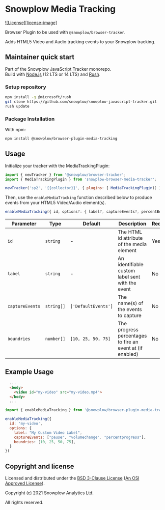 # Snowplow Media Tracking

[![License][license-image]](LICENSE)

Browser Plugin to be used with `@snowplow/browser-tracker`.

Adds HTML5 Video and Audio tracking events to your Snowplow tracking.

## Maintainer quick start

Part of the Snowplow JavaScript Tracker monorepo.  
Build with [Node.js](https://nodejs.org/en/) (12 LTS or 14 LTS) and [Rush](https://rushjs.io/).

### Setup repository

```bash
npm install -g @microsoft/rush 
git clone https://github.com/snowplow/snowplow-javascript-tracker.git
rush update
```

### Package Installation

With npm:

```bash
npm install @snowplow/browser-plugin-media-tracking
```

## Usage

Initialize your tracker with the MediaTrackingPlugin:

```js
import { newTracker } from '@snowplow/browser-tracker';
import { MediaTrackingPlugin } from 'snowplow-browser-media-tracker';

newTracker('sp2', '{{collector}}', { plugins: [ MediaTrackingPlugin() ] }); // Also stores reference at module level
```

Then, use the `enableMediaTracking` function described below to produce events from your HTML5 Video/Audio element(s).

```js
enableMediaTracking({ id, options?: { label?, captureEvents?, percentBoundries? } })
```

| Parameter       | Type       | Default             | Description                                               | Required |
| --------------- | ---------- | ------------------- | --------------------------------------------------------- | -------- |
| `id`            | `string`   | -                   | The HTML id attribute of the media element                | Yes      |
| `label`         | `string`   | -                   | An identifiable custom label sent with the event          | No       |
| `captureEvents` | `string[]` | `['DefaultEvents']` | The name(s) of the events to capture                      | No       |
| `boundries`     | `number[]` | `[10, 25, 50, 75]`  | The progress percentages to fire an event at (if enabled) | No       |

## Example Usage

```html
  ...
  <body>
    <video id="my-video" src="my-video.mp4">
  </body>
  ...
```

```js
import { enableMediaTracking } from '@snowplow/browser-plugin-media-tracking'

enableMediaTracking({
  id: 'my-video',
  options: {
    label: "My Custom Video Label",
    captureEvents: ["pause", "volumechange", "percentprogress"],
    boundries: [10, 25, 50, 75],
  }
})
```

## Copyright and license

Licensed and distributed under the [BSD 3-Clause License](LICENSE) ([An OSI Approved License][osi]).

Copyright (c) 2021 Snowplow Analytics Ltd.

All rights reserved.

[docs]: https://docs.snowplowanalytics.com/docs/collecting-data/collecting-from-own-applications/javascript-tracker/
[osi]: https://opensource.org/licenses/BSD-3-Clause
